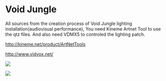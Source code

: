# Void Jungle
All sources from the creation process of Void Jungle lighting installation(audiovisual performance), You need Kineme Artnet Tool to use the qtz files. And also need VDMX5 to controled the lighting patch.

http://kineme.net/product/ArtNetTools

http://www.vidvox.net/


![](https://pbs.twimg.com/media/Cl7yrOKUoAAHhPO.jpg)

![](https://pbs.twimg.com/media/CkHUsYWVAAAqkgR.jpg)


